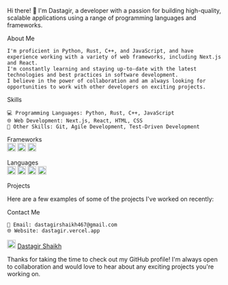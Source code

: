 Hi there! 👋 I'm Dastagir, a developer with a passion for building high-quality, scalable applications using a range of programming languages and frameworks.

About Me

    I'm proficient in Python, Rust, C++, and JavaScript, and have experience working with a variety of web frameworks, including Next.js and React.
    I'm constantly learning and staying up-to-date with the latest technologies and best practices in software development.
    I believe in the power of collaboration and am always looking for opportunities to work with other developers on exciting projects.

Skills

    💻 Programming Languages: Python, Rust, C++, JavaScript
    🌐 Web Development: Next.js, React, HTML, CSS
    🚀 Other Skills: Git, Agile Development, Test-Driven Development
    
Frameworks<br/>
<img height="20" width="20" src="https://api.iconify.design/vscode-icons:file-type-reactjs.svg"/>
<img height="20" width="20" src="https://api.iconify.design/logos:nextjs-icon.svg"/>
<img height="20" width="20" src="https://api.iconify.design/vscode-icons:file-type-astro.svg"/>


Languages<br/>
<img height="20" width="20" src="https://api.iconify.design/vscode-icons:file-type-python.svg"/>
<img height="20" width="20" src="https://api.iconify.design/skill-icons:rust.svg"/>
<img height="20" width="20" src="https://api.iconify.design/logos:javascript.svg"/>
<img height="20" width="20" src="https://api.iconify.design/skill-icons:cpp.svg"/>
       

Projects

Here are a few examples of some of the projects I've worked on recently:


Contact Me

    📧 Email: dastagirshaikh467@gmail.com
    🌐 Website: dastagir.vercel.app
   <img height="20" width="20" src="https://api.iconify.design/vscode-icons:file-type-reactjs.svg"/> <a href="www.linkedin.com/in/dastagirshaikh69">Dastagir Shaikh</a>

Thanks for taking the time to check out my GitHub profile! I'm always open to collaboration and would love to hear about any exciting projects you're working on.
